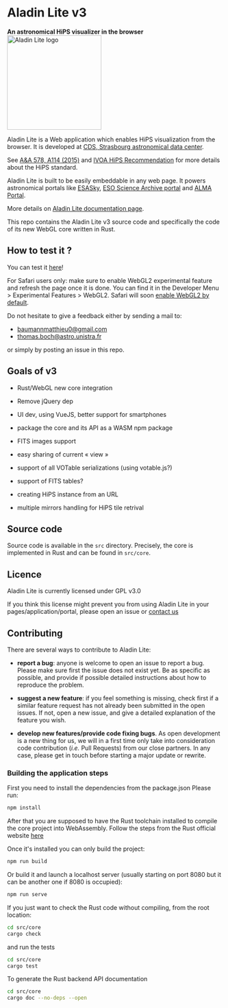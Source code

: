 # Aladin Lite v3

**An astronomical HiPS visualizer in the browser** <img src="aladin-logo.png" alt="Aladin Lite logo" width="220">

Aladin Lite is a Web application which enables HiPS visualization from the browser. It is developed at [CDS, Strasbourg astronomical data center](http://cds.unistra.fr/).

See [A&A 578, A114 (2015)](https://arxiv.org/abs/1505.02291) and [IVOA HiPS Recommendation](http://ivoa.net/documents/HiPS/index.html) for more details about the HiPS standard.

Aladin Lite is built to be easily embeddable in any web page. It powers astronomical portals like [ESASky](https://almascience.eso.org/asax/), [ESO Science Archive portal](http://archive.eso.org/scienceportal/) and [ALMA Portal](https://almascience.eso.org/asax/).

More details on [Aladin Lite documentation page](http://aladin.u-strasbg.fr/AladinLite/doc/).

This repo contains the Aladin Lite v3 source code and specifically the code of its new WebGL core written in Rust.

## How to test it ?

You can test it [here](https://bmatthieu3.github.io/hips_webgl_renderer/test_moc_moll.html)!

For Safari users only: make sure to enable WebGL2 experimental feature and refresh the page once it is done. You can find it in the Developer Menu > Experimental Features > WebGL2.
Safari will soon [enable WebGL2 by default](https://developer.apple.com/safari/technology-preview/release-notes/).

Do not hesitate to give a feedback either by sending a mail to:

- baumannmatthieu0@gmail.com
- thomas.boch@astro.unistra.fr

or simply by posting an issue in this repo.

## Goals of v3

- Rust/WebGL new core integration

- Remove jQuery dep

- UI dev, using VueJS, better support for smartphones

- package the core and its API as a WASM npm package

- FITS images support

- easy sharing of current « view »

- support of all VOTable serializations (using votable.js?)

- support of FITS tables?

- creating HiPS instance from an URL

- multiple mirrors handling for HiPS tile retrival

## Source code

Source code is available in the ``src`` directory.
Precisely, the core is implemented in Rust and can be found in ``src/core``.

## Licence

Aladin Lite is currently licensed under GPL v3.0

If you think this license might prevent you from using Aladin Lite in your pages/application/portal, please open an issue or [contact us](mailto:cds-question@unistra.fr)

## Contributing

There are several ways to contribute to Aladin Lite:

- **report a bug**: anyone is welcome to open an issue to report a bug. Please make sure first the issue does not exist yet. Be as specific as possible, and provide if possible detailed instructions about how to reproduce the problem.

- **suggest a new feature**: if you feel something is missing, check first if a similar feature request has not already been submitted in the open issues. If not, open a new issue, and give a detailed explanation of the feature you wish.

- **develop new features/provide code fixing bugs**. As open development is a new thing for us, we will in a first time only take into consideration code contribution (_i.e._ Pull Requests) from our close partners.
In any case, please get in touch before starting a major update or rewrite.

### Building the application steps

First you need to install the dependencies from the package.json
Please run:

```bash
npm install
```

After that you are supposed to have the Rust toolchain installed
to compile the core project into WebAssembly.
Follow the steps from the Rust official website [here](https://www.rust-lang.org/learn/get-started)


Once it's installed you can only build the project:
```bash
npm run build
```

Or build it and launch a localhost server (usually starting on port 8080 but it can be another one if 8080 is occupied):
```bash
npm run serve
```

If you just want to check the Rust code without compiling, from the root location:

```bash
cd src/core
cargo check
```

and run the tests

```bash
cd src/core
cargo test
```

To generate the Rust backend API documentation

```bash
cd src/core
cargo doc --no-deps --open
```
